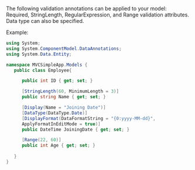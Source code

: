 The following validation annotations can be applied to your model: Required, StringLength, RegularExpression, and Range validation attributes. Data type can also be specified.

Example:

```c#
using System;
using System.ComponentModel.DataAnnotations;
using System.Data.Entity;

namespace MVCSimpleApp.Models {
   public class Employee{

      public int ID { get; set; }

      [StringLength(60, MinimumLength = 3)]
      public string Name { get; set; }

      [Display(Name = "Joining Date")]
      [DataType(DataType.Date)]
      [DisplayFormat(DataFormatString = "{0:yyyy-MM-dd}",
      ApplyFormatInEditMode = true)]
      public DateTime JoiningDate { get; set; }

      [Range(22, 60)]
      public int Age { get; set; }
      
   }
}
```

